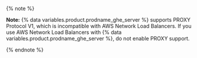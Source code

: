 {% note %}

**Note:** {% data variables.product.prodname_ghe_server %} supports PROXY Protocol V1, which is incompatible with AWS Network Load Balancers. If you use AWS Network Load Balancers with {% data variables.product.prodname_ghe_server %}, do not enable PROXY support.

{% endnote %}